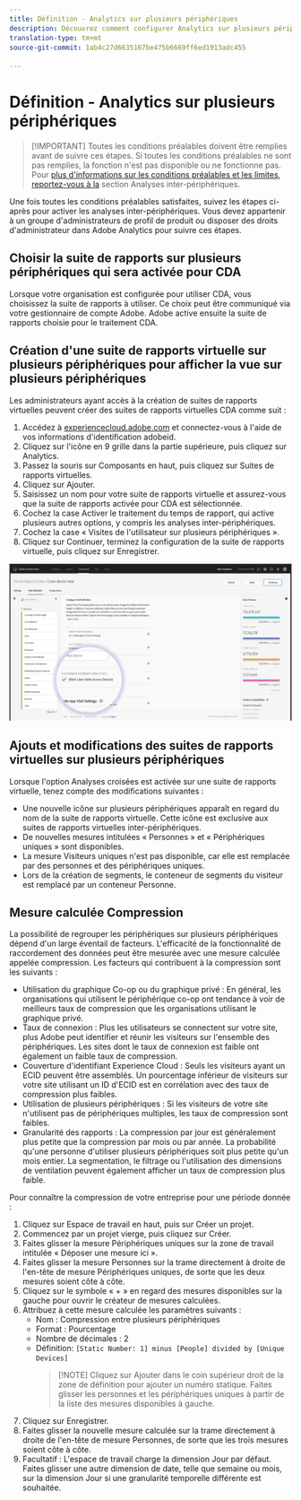 ```yaml
---
title: Définition - Analytics sur plusieurs périphériques
description: Découvrez comment configurer Analytics sur plusieurs périphériques après avoir satisfait aux conditions préalables.
translation-type: tm+mt
source-git-commit: 1ab4c27d6635167be475b6669ff6ed1913adc455

---
```



# Définition - Analytics sur plusieurs périphériques

> [!IMPORTANT] Toutes les conditions préalables doivent être remplies avant de suivre ces étapes. Si toutes les conditions préalables ne sont pas remplies, la fonction n'est pas disponible ou ne fonctionne pas. Pour [plus d'informations sur les conditions préalables et les limites, reportez-vous à la](cda-home.md) section Analyses inter-périphériques.

Une fois toutes les conditions préalables satisfaites, suivez les étapes ci-après pour activer les analyses inter-périphériques. Vous devez appartenir à un groupe d'administrateurs de profil de produit ou disposer des droits d'administrateur dans Adobe Analytics pour suivre ces étapes.

## Choisir la suite de rapports sur plusieurs périphériques qui sera activée pour CDA

Lorsque votre organisation est configurée pour utiliser CDA, vous choisissez la suite de rapports à utiliser. Ce choix peut être communiqué via votre gestionnaire de compte Adobe. Adobe active ensuite la suite de rapports choisie pour le traitement CDA.

## Création d'une suite de rapports virtuelle sur plusieurs périphériques pour afficher la vue sur plusieurs périphériques

Les administrateurs ayant accès à la création de suites de rapports virtuelles peuvent créer des suites de rapports virtuelles CDA comme suit :

1. Accédez à [experiencecloud.adobe.com](https://experiencecloud.adobe.com) et connectez-vous à l'aide de vos informations d'identification adobeid.
2. Cliquez sur l'icône en 9 grille dans la partie supérieure, puis cliquez sur Analytics.
3. Passez la souris sur Composants en haut, puis cliquez sur Suites de rapports virtuelles.
4. Cliquez sur Ajouter.
5. Saisissez un nom pour votre suite de rapports virtuelle et assurez-vous que la suite de rapports activée pour CDA est sélectionnée.
6. Cochez la case Activer le traitement du temps de rapport, qui active plusieurs autres options, y compris les analyses inter-périphériques.
7. Cochez la case « Visites de l'utilisateur sur plusieurs périphériques ».
8. Cliquez sur Continuer, terminez la configuration de la suite de rapports virtuelle, puis cliquez sur Enregistrer.

![Case à cocher CDA](assets/cda-checkbox.png)

## Ajouts et modifications des suites de rapports virtuelles sur plusieurs périphériques

Lorsque l'option Analyses croisées est activée sur une suite de rapports virtuelle, tenez compte des modifications suivantes :

* Une nouvelle icône sur plusieurs périphériques apparaît en regard du nom de la suite de rapports virtuelle. Cette icône est exclusive aux suites de rapports virtuelles inter-périphériques.
* De nouvelles mesures intitulées « Personnes » et « Périphériques uniques » sont disponibles.
* La mesure Visiteurs uniques n'est pas disponible, car elle est remplacée par des personnes et des périphériques uniques.
* Lors de la création de segments, le conteneur de segments du visiteur est remplacé par un conteneur Personne.

## Mesure calculée Compression

La possibilité de regrouper les périphériques sur plusieurs périphériques dépend d'un large éventail de facteurs. L'efficacité de la fonctionnalité de raccordement des données peut être mesurée avec une mesure calculée appelée compression. Les facteurs qui contribuent à la compression sont les suivants :

* Utilisation du graphique Co-op ou du graphique privé : En général, les organisations qui utilisent le périphérique co-op ont tendance à voir de meilleurs taux de compression que les organisations utilisant le graphique privé.
* Taux de connexion : Plus les utilisateurs se connectent sur votre site, plus Adobe peut identifier et réunir les visiteurs sur l'ensemble des périphériques. Les sites dont le taux de connexion est faible ont également un faible taux de compression.
* Couverture d'identifiant Experience Cloud : Seuls les visiteurs ayant un ECID peuvent être assemblés. Un pourcentage inférieur de visiteurs sur votre site utilisant un ID d'ECID est en corrélation avec des taux de compression plus faibles.
* Utilisation de plusieurs périphériques : Si les visiteurs de votre site n'utilisent pas de périphériques multiples, les taux de compression sont faibles.
* Granularité des rapports : La compression par jour est généralement plus petite que la compression par mois ou par année. La probabilité qu'une personne d'utiliser plusieurs périphériques soit plus petite qu'un mois entier. La segmentation, le filtrage ou l'utilisation des dimensions de ventilation peuvent également afficher un taux de compression plus faible.

Pour connaître la compression de votre entreprise pour une période donnée :

1. Cliquez sur Espace de travail en haut, puis sur Créer un projet.
2. Commencez par un projet vierge, puis cliquez sur Créer.
3. Faites glisser la mesure Périphériques uniques sur la zone de travail intitulée « Déposer une mesure ici ».
4. Faites glisser la mesure Personnes sur la trame directement à droite de l'en-tête de mesure Périphériques uniques, de sorte que les deux mesures soient côte à côte.
5. Cliquez sur le symbole « + » en regard des mesures disponibles sur la gauche pour ouvrir le créateur de mesures calculées.
6. Attribuez à cette mesure calculée les paramètres suivants :
   * Nom : Compression entre plusieurs périphériques
   * Format : Pourcentage
   * Nombre de décimales : 2
   * Définition: `[Static Number: 1] minus [People] divided by [Unique Devices]`
      > [!NOTE] Cliquez sur Ajouter dans le coin supérieur droit de la zone de définition pour ajouter un numéro statique. Faites glisser les personnes et les périphériques uniques à partir de la liste des mesures disponibles à gauche.
7. Cliquez sur Enregistrer.
8. Faites glisser la nouvelle mesure calculée sur la trame directement à droite de l'en-tête de mesure Personnes, de sorte que les trois mesures soient côte à côte.
9. Facultatif : L'espace de travail charge la dimension Jour par défaut. Faites glisser une autre dimension de date, telle que semaine ou mois, sur la dimension Jour si une granularité temporelle différente est souhaitée.
